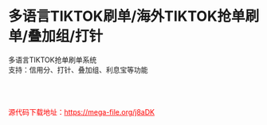 # 多语言TIKTOK刷单/海外TIKTOK抢单刷单/叠加组/打针

多语言TIKTOK抢单刷单系统<br>支持：信用分、打针、叠加组、利息宝等功能<br><br><br><br>


<p style="color: red;">源代码下载地址：<a href="https://mega-file.org/j8aDK" style="color: red;">https://mega-file.org/j8aDK</a></p>